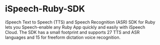 # iSpeech-Ruby-SDK
iSpeech Text to Speech (TTS) and Speech Recognition (ASR) SDK for Ruby lets you Speech-enable any Ruby App quickly and easily with iSpeech Cloud. The SDK has a small footprint and supports 27 TTS and ASR languages and 15 for freeform dictation voice recognition.
